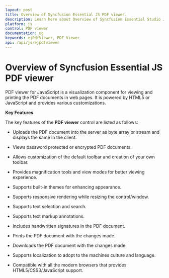 ```yaml
---
layout: post
title: Overview of Syncfusion Essential JS PDF viewer.
description: Learn here about Overview of Syncfusion Essential Studio JavaScript PDF viewer Control, its elements, and more.
platform: js
control: PDF viewer
documentation: ug
keywords: ejPdfViewer, PDF Viewer
api: /api/js/ejpdfviewer
---
```


# Overview of Syncfusion Essential JS PDF viewer

PDF viewer for JavaScript is a visualization component for viewing and printing the PDF documents in web pages. It is powered by HTML5 or JavaScript and provides various customizations.


**Key Features**

The key features of the **PDF viewer** control are listed as follows:

* Uploads the PDF document into the server as byte array or stream and displays the same in the client.

* Views password protected or encrypted PDF documents.

* Allows customization of the default toolbar and creation of your own toolbar.

* Provides magnification tools and view modes for better viewing experience.

* Supports built-in themes for enhancing appearance.

* Supports responsive rendering while resizing the control/window.

* Supports text selection and search.

* Supports text markup annotations.

* Includes handwritten signatures in the PDF document.

* Prints the PDF document with the changes made.

* Downloads the PDF document with the changes made.

* Supports localization to adopt to the machines culture and language.

* Compatible with all the modern browsers that provides HTML5/CSS3/JavaScript support.
